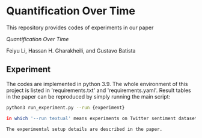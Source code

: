 # Quantification Over Time

This repository provides codes of experiments in our paper 

*Quantification Over Time*

Feiyu Li, Hassan H. Gharakheili, and Gustavo Batista

## Experiment

The codes are implemented in python 3.9. The whole environment of this project is listed in 'requirements.txt' and 'requirements.yaml'. Result tables in the paper can be reproduced by simply running the main script:

```bash
python3 run_experiment.py --run {experiment}

in which '--run textual' means experiments on Twitter sentiment datasets, '--run numeral' means experiments on non-textual datasets, '--run sota_qot' means comparisons with proposed approach and state-of-the-art conducted approaches.

The experimental setup details are described in the paper.
